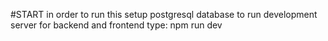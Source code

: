 #START
in order to run this setup postgresql database
to run development server for backend and frontend type: npm run dev
